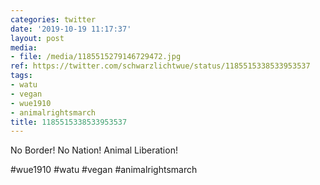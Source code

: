 ```yaml
---
categories: twitter
date: '2019-10-19 11:17:37'
layout: post
media:
- file: /media/1185515279146729472.jpg
ref: https://twitter.com/schwarzlichtwue/status/1185515338533953537
tags:
- watu
- vegan
- wue1910
- animalrightsmarch
title: 1185515338533953537
---
```

No Border! No Nation! Animal Liberation!

#wue1910 #watu #vegan #animalrightsmarch  